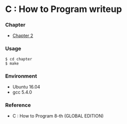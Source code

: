 # C : How to Program writeup
### Chapter
* [Chapter 2](Chapter2/Chapter2.md)

### Usage
```shell
$ cd chapter
$ make
```

### Environment
* Ubuntu 16.04
* gcc 5.4.0

### Reference
* C : How to Program 8-th (GLOBAL EDITION)
